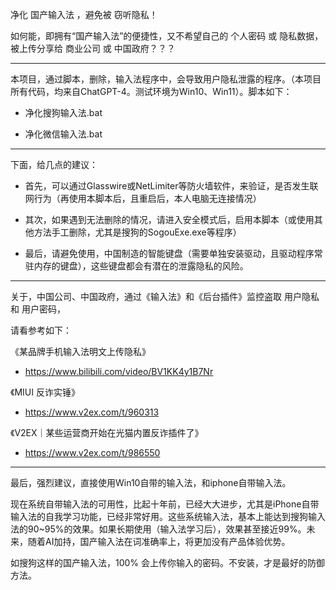 
净化 国产输入法 ，避免被 窃听隐私！


如何能，即拥有“国产输入法”的便捷性，又不希望自己的 个人密码 或 隐私数据，被上传分享给 商业公司 或 中国政府？？？  

---------------------------------------------------

本项目，通过脚本，删除，输入法程序中，会导致用户隐私泄露的程序。（本项目所有代码，均来自ChatGPT-4。测试环境为Win10、Win11）。脚本如下：

* 净化搜狗输入法.bat
  
* 净化微信输入法.bat

---------------------------------------------------

下面，给几点的建议：

* 首先，可以通过Glasswire或NetLimiter等防火墙软件，来验证，是否发生联网行为（再使用本脚本后，且重启后，本人电脑无连接情况）

* 其次，如果遇到无法删除的情况，请进入安全模式后，启用本脚本（或使用其他方法手工删除，尤其是搜狗的SogouExe.exe等程序）

* 最后，请避免使用，中国制造的智能键盘（需要单独安装驱动，且驱动程序常驻内存的键盘），这些键盘都会有潜在的泄露隐私的风险。

---------------------------------------------------

关于，中国公司、中国政府，通过《输入法》和《后台插件》监控盗取 用户隐私 和 用户密码，

请看参考如下：

《某品牌手机输入法明文上传隐私》
* https://www.bilibili.com/video/BV1KK4y1B7Nr

《MIUI 反诈实锤》
* https://www.v2ex.com/t/960313

《V2EX｜某些运营商开始在光猫内置反诈插件了》
* https://www.v2ex.com/t/986550

---------------------------------------------------

最后，强烈建议，直接使用Win10自带的输入法，和iphone自带输入法。

现在系统自带输入法的可用性，比起十年前，已经大大进步，尤其是iPhone自带输入法的自我学习功能，已经非常好用。这些系统输入法，基本上能达到搜狗输入法的90~95%的效果。如果长期使用（输入法学习后），效果甚至接近99%。未来，随着AI加持，国产输入法在词准确率上，将更加没有产品体验优势。

如搜狗这样的国产输入法，100% 会上传你输入的密码。不安装，才是最好的防御方法。
